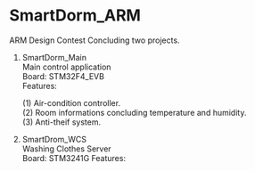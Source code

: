 # SmartDorm_ARM
ARM Design Contest
Concluding two projects.  
  
1. SmartDorm_Main  
  Main control application  
  Board: STM32F4_EVB  
  Features:   
  
      (1) Air-condition controller.   
      (2) Room informations concluding temperature and humidity.    
      (3) Anti-theif system.    
  
2. SmartDrom_WCS  
  Washing Clothes Server  
  Board: STM3241G 
  Features:
    
